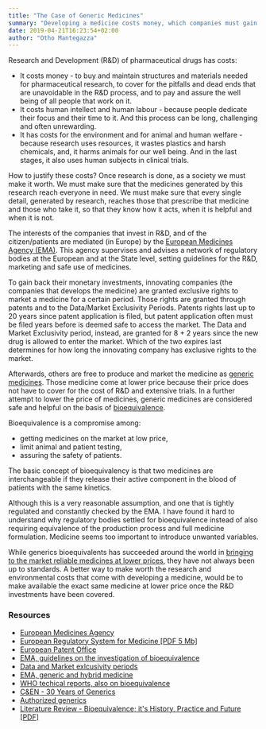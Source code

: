 ```yaml
---
title: "The Case of Generic Medicines"
summary: "Developing a medicine costs money, which companies must gain back by selling it. But medicines must be available to those in need regardless of their price. This is why governments allow bioequivalent medicines; but can we ask for a better option?"
date: 2019-04-21T16:23:54+02:00
author: "Otho Mantegazza"
---
```


Research and Development (R&D) of pharmaceutical drugs has costs:

- It costs money - to buy and maintain structures and materials needed for pharmaceutical research, to cover for the pitfalls and dead ends that are unavoidable in the R&D process, and to pay and assure the well being of all people that work on it.
- It costs human intellect and human labour - because people dedicate their focus and their time to it. And this process can be long, challenging and often unrewarding.
- It has costs for the environment and for animal and human welfare - because research uses resources, it wastes plastics and harsh chemicals, and, it harms animals for our well being. And in the last stages, it also uses human subjects in clinical trials.

How to justify these costs?
Once research is done, as a society we must make it worth.
We must make sure that the medicines generated by this research reach everyone in need. We must make sure that every single detail, generated by research, reaches those that prescribe that medicine and those who take it, so that they know how it acts, when it is helpful and when it is not.

The interests of the companies that invest in R&D, and of the citizen/patients are mediated (in Europe) by the [European Medicines Agency (EMA)](https://www.ema.europa.eu/en).
This agency supervises and advises a network of regulatory bodies at the European and at the State level, setting guidelines for the R&D, marketing and safe use of medicines.

To gain back their monetary investments, innovating companies (the companies that develops the medicine) are granted exclusive rights to market a medicine for a certain period. Those rights are granted through patents and to the Data/Market Exclusivity Periods.
Patents rights last up to 20 years since patent application is filed, but patent application often must be filed years before is deemed safe to access the market.
The Data and Market Exclusivity period, instead, are granted for 8 + 2 years since the new drug is allowed to enter the market.
Which of the two expires last determines for how long the innovating company has exclusive rights to the market.

Afterwards, others are free to produce and market the medicine as [generic medicines](https://www.ema.europa.eu/en/human-regulatory/marketing-authorisation/generic-hybrid-medicines).
Those medicine come at lower price because their price does not have to cover for the cost of R&D and extensive trials.
In a further attempt to lower the price of medicines, generic medicines are considered safe and helpful on the basis of [bioequivalence](https://extranet.who.int/prequal/content/who-technical-report-series).

Bioequivalence is a compromise among:

- getting medicines on the market at low price,
- limit animal and patient testing,
-  assuring the safety of patients. 

The basic concept of bioequivalency is that two medicines are interchangeable if they release their active component in the blood of patients with the same kinetics.

Although this is a very reasonable assumption, and one that is tightly regulated and constantly checked by the EMA. I have found it hard to understand why regulatory bodies settled for bioequivalence instead of also requiring equivalence of the production process and full medicine formulation. Medicine seems too important to introduce unwanted variables.

While generics bioequivalents has succeeded around the world in [bringing to the market reliable medicines at lower prices](https://cen.acs.org/articles/92/i39/30-Years-Generics.html), they have not always been up to standards. A better way to make worth the research and environmental costs that come with developing a medicine, would be to make available the exact same medicine at lower price once the R&D investments have been covered.


### Resources

- [European Medicines Agency](https://www.ema.europa.eu/en)
- [European Regulatory System for Medicine [PDF 5 Mb]](https://www.ema.europa.eu/en/documents/leaflet/european-regulatory-system-medicines-european-medicines-agency-consistent-approach-medicines_en.pdf)
- [European Patent Office](https://epo.org/index.html)
- [EMA, guidelines on the investigation of bioequivalence](https://www.ema.europa.eu/en/investigation-bioequivalence)
- [Data and Market exlcusivity periods](https://www.taylorwessing.com/synapse/regulatory_dataexclusivity.html)
- [EMA, generic and hybrid medicine](https://www.ema.europa.eu/en/human-regulatory/marketing-authorisation/generic-hybrid-medicines)
- [WHO techical reports, also on bioequivalence](https://extranet.who.int/prequal/content/who-technical-report-series)
- [C&EN - 30 Years of Generics](https://cen.acs.org/articles/92/i39/30-Years-Generics.html)
- [Authorized generics](https://en.wikipedia.org/wiki/Authorized_generics)
- [Literature Review - Bioequivalence; it's History, Practice and Future [PDF]](https://www.researchgate.net/publication/26873561_Bioequivalence_Its_History_Practice_and_Future)